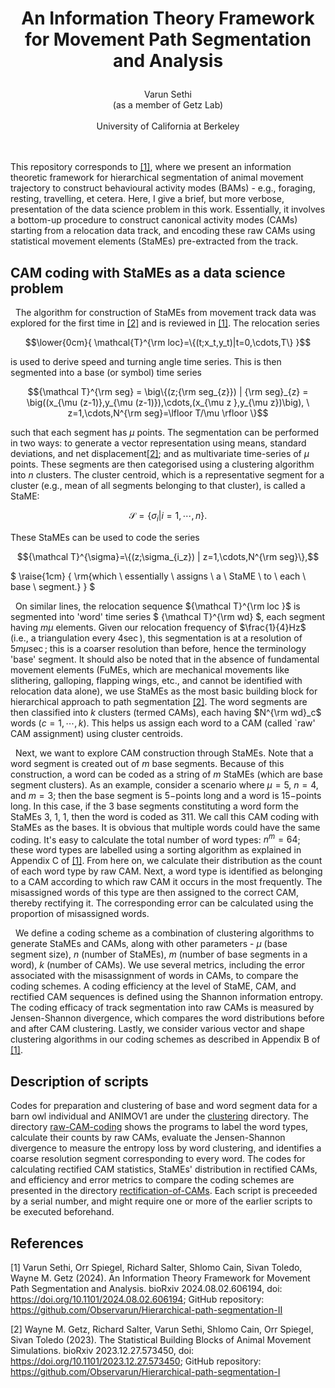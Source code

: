 # <p align=center> An Information Theory Framework for Movement Path Segmentation and Analysis
<p align=center> Varun Sethi
<br/> (as a member of Getz Lab)
<br/><br/> University of California at Berkeley
<br/>
<br/>
<br/>

This repository corresponds to [[1]](#1), where we present an information theoretic framework for hierarchical segmentation of animal movement trajectory to construct behavioural activity modes (BAMs) - e.g., foraging, resting, travelling, et cetera. Here, I give a brief, but more verbose, presentation of the data science problem in this work. Essentially, it involves a bottom-up procedure to construct canonical activity modes (CAMs) starting from a relocation data track, and encoding these raw CAMs using statistical movement elements (StaMEs) pre-extracted from the track.



## CAM coding with StaMEs as a data science problem

&nbsp;
The algorithm for construction of StaMEs from movement track data was explored for the first time in [[2]](#2) and is reviewed in [[1]](#1). The relocation series
```math
\lower{0cm}{
\mathcal{T}^{\rm loc}=\{(t;x_t,y_t)|t=0,\cdots,T\}
}
```
is used to derive speed and turning angle time series. This is then segmented into a base (or symbol) time series
```math
{\mathcal T}^{\rm seg} = \big\{(z;{\rm seg_{z}}) | {\rm seg}_{z} = \big((x_{\mu (z-1)},y_{\mu (z-1)}),\cdots,(x_{\mu z },y_{\mu z})\big), \ z=1,\cdots,N^{\rm seg}=\lfloor T/\mu \rfloor \}
```
such that each segment has $`\mu`$ points. The segmentation can be performed in two ways: to generate a vector representation using means, standard deviations, and net displacement[[2]](#2); and as multivariate time-series of $`\mu`$ points. These segments are then categorised using a clustering algorithm into $`n`$ clusters. The cluster centroid, which is a representative segment for a cluster (e.g., mean of all segments belonging to that cluster), is called a StaME:
```math
{\mathcal S}=\{\sigma_i | i=1,\cdots,n \}.
```
These StaMEs can be used to code the series
```math
{\mathcal T}^{\sigma}=\{(z;\sigma_{i_z}) | z=1,\cdots,N^{\rm seg}\},
```
$` \raise{1cm}
{
\rm{which \ essentially \ assigns \ a \ StaME \ to \ each \ base \ segment.}
} `$

&nbsp;
On similar lines, the relocation sequence $`{\mathcal T}^{\rm loc }`$ is segmented into 'word' time series $` {\mathcal T}^{\rm wd} `$, each segment having $` m\mu `$ elements. Given our relocation frequency of $`\frac{1}{4}Hz`$ (i.e., a triangulation every $4\sec$), this segmentation is at a resolution of $`5m\mu\sec`$; this is a coarser resolution than before, hence the terminology 'base' segment. It should also be noted that in the absence of fundamental movement elements (FuMEs, which are mechanical movements like slithering, galloping, flapping wings, etc., and cannot be identified with relocation data alone), we use StaMEs as the most basic building block for hierarchical approach to path segmentation [[2]](#2). The word segments are then classified into $`k`$ clusters (termed CAMs), each having $`N^{\rm wd}_c`$ words ($`c=1,\cdots,k`$). This helps us assign each word to a CAM (called `raw' CAM assignment) using cluster centroids.

&nbsp;
Next, we want to explore CAM construction through StaMEs. Note that a word segment is created out of $`m`$ base segments. Because of this construction, a word can be coded as a string of $`m`$ StaMEs (which are base segment clusters). As an example, consider a scenario where $`\mu=5`$, $`n=4`$, and $`m=3`$; then the base segment is $`5-`$points long and a word is $`15-`$points long. In this case, if the $`3`$ base segments constituting a word form the StaMEs $`3,\ 1,\ 1`$, then the word is coded as $`311`$. We call this CAM coding with StaMEs as the bases. It is obvious that multiple words could have the same coding. It's easy to calculate the total number of word types: $`n^m=64`$; these word types are labelled using a sorting algorithm as explained in Appendix C of [[1]](#1). From here on, we calculate their distribution as the count of each word type by raw CAM. Next, a word type is identified as belonging to a CAM according to which raw CAM it occurs in the most frequently. The misassigned words of this type are then assigned to the correct CAM, thereby rectifying it. The corresponding error can be calculated using the proportion of misassigned words.

&nbsp;
We define a coding scheme as a combination of clustering algorithms to generate StaMEs and CAMs, along with other parameters - $`\mu`$ (base segment size), $`n`$ (number of StaMEs), $`m`$ (number of base segments in a word), $`k`$ (number of CAMs). We use several metrics, including the error associated with the misassignment of words in CAMs, to compare the coding schemes. A coding efficiency at the level of StaME, CAM, and rectified CAM sequences is defined using the Shannon information entropy. The coding efficacy of track segmentation into raw CAMs is measured by Jensen-Shannon divergence, which compares the word distributions before and after CAM clustering. Lastly, we consider various vector and shape clustering algorithms in our coding schemes as described in Appendix B of [[1]](#1).



## Description of scripts

Codes for preparation and clustering of base and word segment data for a barn owl individual and ANIMOV1 are under the [clustering](https://github.com/Observarun/Hierarchical-path-segmentation-II/tree/main/clustering) directory. The directory [raw-CAM-coding](https://github.com/Observarun/Hierarchical-path-segmentation-II/tree/main/rectification-of-CAMs) shows the programs to label the word types, calculate their counts by raw CAMs, evaluate the Jensen-Shannon divergence to measure the entropy loss by word clustering, and identifies a coarse resolution segment corresponding to every word. The codes for calculating rectified CAM statistics, StaMEs' distribution in rectified CAMs, and efficiency and error metrics to compare the coding schemes are presented in the directory [rectification-of-CAMs](https://github.com/Observarun/Hierarchical-path-segmentation-II/tree/main/rectification-of-CAMs). Each script is preceeded by a serial number, and might require one or more of the earlier scripts to be executed beforehand.



## References

<a id="1">[1]</a>
Varun Sethi, Orr Spiegel, Richard Salter, Shlomo Cain, Sivan Toledo, Wayne M. Getz (2024).
An Information Theory Framework for Movement Path Segmentation and Analysis.
bioRxiv 2024.08.02.606194, doi: https://doi.org/10.1101/2024.08.02.606194; GitHub repository: https://github.com/Observarun/Hierarchical-path-segmentation-II

<a id="2">[2]</a> 
Wayne M. Getz, Richard Salter, Varun Sethi, Shlomo Cain, Orr Spiegel, Sivan Toledo (2023). 
The Statistical Building Blocks of Animal Movement Simulations.
bioRxiv 2023.12.27.573450, doi: https://doi.org/10.1101/2023.12.27.573450; GitHub repository: https://github.com/Observarun/Hierarchical-path-segmentation-I
